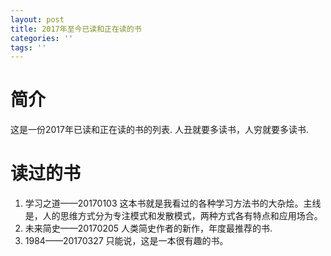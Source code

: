 ```yaml
---
layout: post
title: 2017年至今已读和正在读的书
categories: ''
tags: ''
---
```

# 简介
这是一份2017年已读和正在读的书的列表. 人丑就要多读书，人穷就要多读书.

<!--more-->

# 读过的书

1. 学习之道——20170103 这本书就是我看过的各种学习方法书的大杂烩。主线是，人的思维方式分为专注模式和发散模式，两种方式各有特点和应用场合。
2. 未来简史——20170205 人类简史作者的新作，年度最推荐的书.
3. 1984——20170327 只能说，这是一本很有趣的书。

